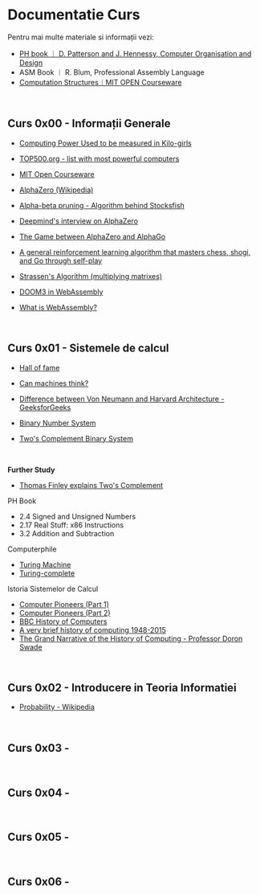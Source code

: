 # Documentatie Curs

Pentru mai multe materiale si informații vezi: 
-  [PH book ︱ D. Patterson and J. Hennessy, Computer Organisation and Design ](https://ict.iitk.ac.in/wp-content/uploads/CS422-Computer-Architecture-ComputerOrganizationAndDesign5thEdition2014.pdf) 
-  ASM Book ︱ R. Blum, Professional Assembly Language
- [Computation Structures︱MIT OPEN Courseware ](https://ocw.mit.edu/courses/6-004-computation-structures-spring-2017/)

<br>

## Curs 0x00 - Informații Generale

- [Computing Power Used to be measured in Kilo-girls](https://www.theatlantic.com/technology/archive/2013/10/computing-power-used-to-be-measured-in-kilo-girls/280633/)

- [TOP500.org - list with most powerful computers](https://www.top500.org/)

- [MIT Open Courseware](https://ocw.mit.edu/courses/6-004-computation-structures-spring-2017/)

- [AlphaZero (Wikipedia)](https://en.wikipedia.org/wiki/AlphaZero)

- [Alpha-beta pruning - Algorithm behind Stocksfish](https://en.wikipedia.org/wiki/Alpha%E2%80%93beta_pruning)

- [Deepmind's interview on AlphaZero](https://www.youtube.com/watch?v=7L2sUGcOgh0)

- [The Game between AlphaZero and AlphaGo](https://www.youtube.com/watch?v=lFXJWPhDsSY)

- [A general reinforcement learning algorithm that masters chess, shogi, and Go through self-play](https://www.science.org/doi/full/10.1126/science.aar6404)

- [Strassen's Algorithm (multiplying matrixes)](https://en.wikipedia.org/wiki/Strassen_algorithm)

- [DOOM3 in WebAssembly](https://wasm.continuation-labs.com/d3demo/)

- [What is WebAssembly?](https://www.youtube.com/watch?v=cbB3QEwWMlA)

<br>

## Curs 0x01 - Sistemele de calcul

- [Hall of fame](https://jrinconada.medium.com/most-influential-people-in-computer-science-59fe9461c51b)

- [Can machines think?](https://academic.oup.com/mind/article/LIX/236/433/986238)

- [Difference between Von Neumann and Harvard Architecture - GeeksforGeeks](https://www.geeksforgeeks.org/difference-between-von-neumann-and-harvard-architecture/)

- [Binary Number System](https://en.wikipedia.org/wiki/Binary_number)

- [Two's Complement Binary System](https://en.wikipedia.org/wiki/Two%27s_complement)

<br>

**Further Study**

- [Thomas Finley explains Two's Complement](https://www.cs.cornell.edu/~tomf/notes/cps104/twoscomp.html)

PH Book
- 2.4 Signed and Unsigned Numbers
- 2.17 Real Stuff: x86 Instructions
- 3.2 Addition and Subtraction

Computerphile
- [Turing Machine](https://www.youtube.com/watch?v=dNRDvLACg5Q)
- [Turing-complete](https://www.youtube.com/watch?v=RPQD7-AOjMI)

Istoria Sistemelor de Calcul
- [Computer Pioneers (Part 1)](https://www.youtube.com/watch?v=qundvme1Tik)
- [Computer Pioneers (Part 2)](https://www.youtube.com/watch?v=wsirYCAocZk)
- [BBC History of Computers](https://www.youtube.com/playlist?list=PL1331A4548513EA81)
- [A very brief history of computing 1948-2015](https://www.gresham.ac.uk/watch-now/very-brief-history-computing-1948-2015)
- [The Grand Narrative of the History of Computing - Professor Doron Swade](https://www.youtube.com/watch?v=njwQgz63rIs)

<br>

## Curs 0x02 - Introducere in Teoria Informatiei
- [Probability - Wikipedia](https://en.wikipedia.org/wiki/Probability)

<br>

## Curs 0x03 - 



<br>

## Curs 0x04 - 



<br>

## Curs 0x05 - 



<br>

## Curs 0x06 - 